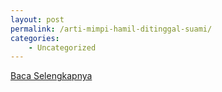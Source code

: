 ```yaml
---
layout: post
permalink: /arti-mimpi-hamil-ditinggal-suami/
categories:
    - Uncategorized
---
```


[Baca Selengkapnya](/10)
